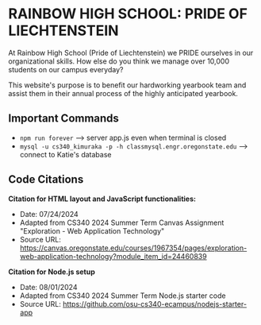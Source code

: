 # RAINBOW HIGH SCHOOL: PRIDE OF LIECHTENSTEIN 

At Rainbow High School (Pride of Liechtenstein) we PRIDE ourselves in our organizational skills.
How else do you think we manage over 10,000 students on our campus everyday?

This website's purpose is to benefit our hardworking yearbook team and assist them in their annual process of the highly anticipated yearbook.

## Important Commands
- ```npm run forever``` --> server app.js even when terminal is closed
- ```mysql -u cs340_kimuraka -p -h classmysql.engr.oregonstate.edu``` --> connect to Katie's database

## Code Citations
**Citation for HTML layout and JavaScript functionalities:**
- Date: 07/24/2024
- Adapted from CS340 2024 Summer Term Canvas Assignment "Exploration - Web Application Technology"
- Source URL: https://canvas.oregonstate.edu/courses/1967354/pages/exploration-web-application-technology?module_item_id=24460839

**Citation for Node.js setup**
- Date: 08/01/2024
- Adapted from CS340 2024 Summer Term Node.js starter code
- Source URL: https://github.com/osu-cs340-ecampus/nodejs-starter-app
